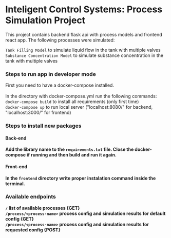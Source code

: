 # Inteligent Control Systems: Process Simulation Project

This project contains backend flask api with process models and frontend react app. The following processes were simulated: <br>

`Tank Filling Model` to simulate liquid flow in the tank with multiple valves <br>
`Substance Concentration Model` to simulate substance concentration in the tank with multiple valves <br>

### Steps to run app in developer mode

First you need to have a docker-compose installed. <br>
<br>
In the directory with docker-compose.yml run the following commands: <br>
`docker-compose build` to install all requirements (only first time) <br>
`docker-compose up` to run local server ("localhost:8080/" for backend, "localhost:3000/" for frontend) <br>
<b>

### Steps to install new packages
#### Back-end <br>
Add the library name to the `requirements.txt` file. Close the docker-compose if running and then build and run it again. <br>
#### Front-end <br>
In the `frontend` directory write proper instalation command inside the terminal. <br> 

### Available endpoints <br>
`/` list of available processes {GET} <br>
`/process/<process-name>` process config and simulation results for default config {GET} <br>
`/process/<process-name>` process config and simulation results for requested config {POST} <br>
